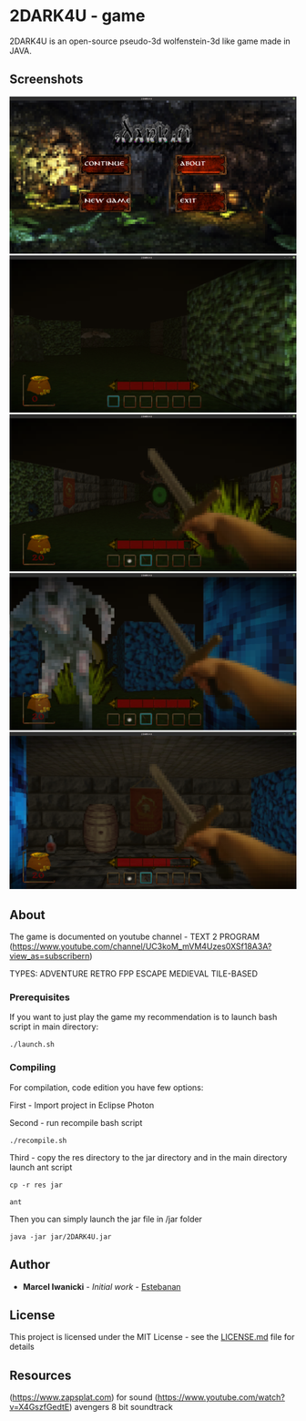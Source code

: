 # 2DARK4U - game

2DARK4U is an open-source pseudo-3d wolfenstein-3d like game made in JAVA.

## Screenshots
![alt text](https://github.com/Estebanan/2DARK4U-game/blob/master/res/screenshots/Screenshot%202018-11-30%2016:01:05.png)
![alt text](https://github.com/Estebanan/2DARK4U-game/blob/master/res/screenshots/Screenshot%202018-11-30%2016:02:32.png)
![alt text](https://github.com/Estebanan/2DARK4U-game/blob/master/res/screenshots/Screenshot%202018-11-30%2016:03:32.png)
![alt text](https://github.com/Estebanan/2DARK4U-game/blob/master/res/screenshots/Screenshot%202018-11-30%2016:04:31.png)
![alt text](https://github.com/Estebanan/2DARK4U-game/blob/master/res/screenshots/Screenshot%202018-11-30%2016:04:47.png)

## About

The game is documented on youtube channel - TEXT 2 PROGRAM (https://www.youtube.com/channel/UC3koM_mVM4Uzes0XSf18A3A?view_as=subscribern)

TYPES: ADVENTURE RETRO FPP ESCAPE MEDIEVAL TILE-BASED

### Prerequisites

If you want to just play the game my recommendation is to launch bash script in main directory:
```
./launch.sh
```

### Compiling

For compilation, code edition you have few options:

First - Import project in Eclipse Photon

Second - run recompile bash script
```
./recompile.sh
```

Third - copy the res directory to the jar directory and in the main directory launch ant script
```
cp -r res jar
```
```
ant
```

Then you can simply launch the jar file in /jar folder
```
java -jar jar/2DARK4U.jar
```

## Author

* **Marcel Iwanicki** - *Initial work* - [Estebanan](https://github.com/Estebanan)


## License

This project is licensed under the MIT License - see the [LICENSE.md](LICENSE.md) file for details

## Resources
(https://www.zapsplat.com) for sound
(https://www.youtube.com/watch?v=X4GszfGedtE) avengers 8 bit soundtrack
